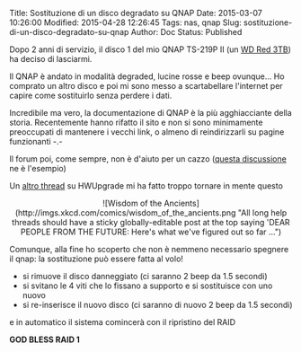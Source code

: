 Title: Sostituzione di un disco degradato su QNAP
Date: 2015-03-07 10:26:00
Modified: 2015-04-28 12:26:45
Tags: nas, qnap
Slug: sostituzione-di-un-disco-degradato-su-qnap
Author: Doc
Status: Published

Dopo 2 anni di servizio, il disco 1 del mio QNAP TS-219P II (un  [WD Red 3TB](http://amzn.to/1wo7f8j)) ha deciso di lasciarmi.

Il QNAP è andato in modalità degraded, lucine rosse e beep ovunque...
Ho comprato un altro disco e poi mi sono messo a scartabellare l'internet per capire come sostituirlo senza perdere i dati.

Incredibile ma vero, la documentazione di QNAP è la più agghiacciante della storia.
Recentemente hanno rifatto il sito e non si sono minimamente preoccupati di mantenere i vecchi link, o almeno di reindirizzarli su pagine funzionanti -.-

Il forum poi, come sempre, non è d'aiuto per un cazzo ([questa discussione](http://forum.qnap.com/viewtopic.php?f=25&t=89512) ne è l'esempio)

Un [altro thread](http://www.hwupgrade.it/forum/showthread.php?p=40434840) su HWUpgrade mi ha fatto troppo tornare in mente questo

<center>![Wisdom of the Ancients](http://imgs.xkcd.com/comics/wisdom_of_the_ancients.png "All long help threads should have a sticky globally-editable post at the top saying 'DEAR PEOPLE FROM THE FUTURE: Here's what we've figured out so far ...")</center>

Comunque, alla fine ho scoperto che non è nemmeno necessario spegnere il qnap: la sostituzione può essere fatta al volo!

* si rimuove il disco danneggiato (ci saranno 2 beep da 1.5 secondi)
* si svitano le 4 viti che lo fissano a supporto e si sostituisce con uno nuovo
* si re-inserisce il nuovo disco (ci saranno di nuovo 2 beep da 1.5 secondi)

e in automatico il sistema comincerà con il ripristino del RAID

**GOD BLESS RAID 1**
